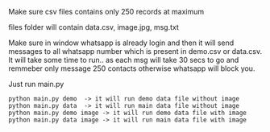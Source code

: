 Make sure csv files contains only 250 records at maximum 

files folder will contain data.csv, image.jpg, msg.txt

Make sure in window whatsapp is already login and then it will send messages to all whatsapp number
which is present in demo.csv or data.csv. 
It will take some time to run.. as each msg will take 30 secs to go and remmeber
only message 250 contacts otherwise whatsapp will block you. 



Just run main.py 
```
python main.py demo  -> it will run demo data file without image
python main.py data  -> it will run main data file without image
python main.py demo image -> it will run demo data file with image
python main.py data image -> it will run main data file with image
```

